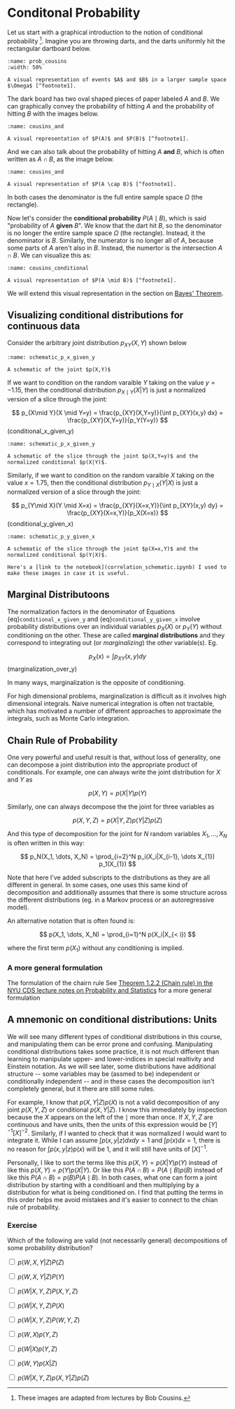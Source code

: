 # Conditonal Probability

Let us start with a graphical introduction to the notion of conditional probability [^footnote1]. 
Imagine you are throwing darts, and the darts  uniformly hit the rectangular dartboard below.

```{figure} ./assets/prob_cousins.png
:name: prob_cousins
:width: 50%

A visual representation of events $A$ and $B$ in a larger sample space $\Omega$ [^footnote1].
```

The dark board has two oval shaped pieces of paper labeled $A$ and $B$. We can graphically convey the probability of hitting $A$ and the probability of hitting $B$ with the images below.

```{figure} ./assets/pA_and_pB.png
:name: cousins_and

A visual representation of $P(A)$ and $P(B)$ [^footnote1].
```

And we can also talk about the probability of hitting $A$ **and** $B$, which is often written as $A \cap B$, as the image below.

```{figure} ./assets/pAandB.png
:name: cousins_and

A visual representation of $P(A \cap B)$ [^footnote1].
```

In both cases the denominator is the full entire sample space $\Omega$ (the rectangle).

Now let's consider the **conditional probability** $P(A \mid B)$, which is said "probability of $A$ **given** $B$". We know that the dart hit $B$, so the denominator is no longer the entire sample space $\Omega$ (the rectangle). Instead, it the denominator is $B$. Similarly, the numerator is no longer all of $A$, because some parts of $A$ aren't also in $B$. Instead, the numertor is the intersection $A \cap B$. We can visualize this as:

```{figure} ./assets/conditional.png
:name: cousins_conditional

A visual representation of $P(A \mid B)$ [^footnote1].
```

We will extend this visual representation in the section on [Bayes' Theorem](./bayes_theorem).




## Visualizing conditional distributions for continuous data

Consider the arbitrary joint distribution $p_{XY}(X,Y)$ shown below

```{figure} ./assets/schematic_p_xy.png
:name: schematic_p_x_given_y

A schematic of the joint $p(X,Y)$
```

If we want to condition on the random varaible $Y$ taking on the value $y=-1.15$, then the conditional distribution $p_{X\mid Y}(X|Y)$ is just a normalized version of a slice through the joint:

$$
p_{X\mid Y}(X \mid Y=y) = \frac{p_{XY}(X,Y=y)}{\int p_{XY}(x,y) dx} =  \frac{p_{XY}(X,Y=y)}{p_Y(Y=y)}
$$(conditional_x_given_y)

```{figure} ./assets/schematic_p_x_given_y.png
:name: schematic_p_x_given_y

A schematic of the slice through the joint $p(X,Y=y)$ and the normalized conditional $p(X|Y)$.
```

Similarly, if we want to condition on the random varaible $X$ taking on the value $x=1.75$, then the conditional distribution $p_{Y\mid X}(Y|X)$ is just a normalized version of a slice through the joint:

$$
p_{Y\mid X}(Y \mid X=x) = \frac{p_{XY}(X=x,Y)}{\int p_{XY}(x,y) dy} =  \frac{p_{XY}(X=x,Y)}{p_X(X=x)}
$$(conditional_y_given_x)

```{figure} ./assets/schematic_p_y_given_x.png
:name: schematic_p_y_given_x

A schematic of the slice through the joint $p(X=x,Y)$ and the normalized conditional $p(Y|X)$.
```

```{note}
Here's a [link to the notebook](correlation_schematic.ipynb) I used to make these images in case it is useful.

```

## Marginal Distributoons

The normalization factors in the denominator of Equations {eq}`conditional_x_given_y` and {eq}`conditional_y_given_x` involve probability distributions over an individual variables $p_X(X)$ or $p_Y(Y)$ without conditioning on the other. These are called **marginal distributions** and they correspond to integrating out (or *marginalizing*) the other variable(s). Eg. 

$$
p_X(x) = \int  p_{XY}(x,y) dy
$$(marginalization_over_y)

In many ways, marginalization is the opposite of conditioning. 

For high dimensional problems, marginalization is difficult as it involves high dimensional integrals. Naive numerical integration is often not tractable, which has motivated a number of different approaches to approximate the integrals, such as Monte Carlo integration. 


## Chain Rule of Probability

One very powerful and useful result is that, without loss of generality, one can decompose a joint distribution into the appropriate product of conditionals. For example, one can always write the joint distribution for $X$ and $Y$ as

$$
p(X,Y) = p(X|Y) p(Y)
$$

Similarly, one can always decompose the the joint for three variables as

$$
p(X,Y,Z) = p(X|Y,Z) p(Y|Z) p(Z)
$$

And this type of decomposition for the joint for $N$ random variables $X_1, \dots, X_N$ is often written in this way:

$$
p_N(X_1, \dots, X_N) = \prod_{i=2}^N p_i(X_i|X_{i-1}, \dots X_{1}) p_1(X_{1})
$$

Note that here I've added subscripts to the distributions as they are all different in general. In some cases, one uses this same kind of decomposition and additionally assumes that there is some structure across the different distributions (eg. in a Markov process or an autoregressive model).

An alternative notation that is often found is:

$$
p(X_1, \dots, X_N) = \prod_{i=1}^N p(X_i|X_{< i})
$$

where the first term $p(X_{1})$ without any conditioning is implied.


### A more general formulation

The formulation of the chairn rule 
See [Theorem 1.2.2 (Chain rule) in the NYU CDS lecture notes on Probability and Statistics](https://cims.nyu.edu/~cfgranda/pages/stuff/probability_stats_for_DS.pdf) for a more general formulation 

## A mnemonic on conditional distributions: Units

We will see many different types of conditional distributions in this course, and manipulating them can be error prone and confusing. Manipulating conditional distributions takes some practice, it is not much different than learning to manipulate upper- and lower-indices in special realtivity and Einstein notation. As we will see later, some distributions have additional structure -- some variables may be (assmed to be) independent or conditionally independent -- and in these cases the decomposition isn't completely general, but it there are still some rules. 

For example, I know that $p(X,Y|Z)p(X)$ is not a valid decomposition of any joint $p(X,Y,Z)$ or conditional $p(X,Y|Z)$. I know this immediately by inspection because the $X$ appears on the left of the $\mid$ more than once. If $X,Y,Z$ are continuous and have units, then the units of this expression would be $[Y]^{-1}[X]^{-2}$. Similarly, if I wanted to check that it was normalized I would want to integrate it. While I can assume $\int  p(x,y|z) dx dy= 1$ and $\int p(x) dx = 1$, there is no reason for $\int  p(x,y|z)p(x)$ will be 1, and it will still have units of $[X]^{-1}$.

Personally, I like to sort the terms like this $p(X,Y) = p(X|Y) p(Y)$ instead of like this $p(X,Y) = p(Y) p(X|Y)$. Or like this $P(A \cap B) = P(A \mid B) p(B)$ instead of like this $P(A \cap B) = p(B) P(A \mid B)$. In both cases, what one can form a joint distribution by starting with a conditioanl and then multiplying by a distribution for what is being conditioned on. I find that putting the terms in this order helps me avoid mistakes and it's easier to connect to the chian rule of probability.

### Exercise

Which of the following are valid (not necessarily general) decompositions of some probability distribution?

<label><input type="checkbox" id="box-conditional-1" class="box"> $p(W,X,Y|Z)P(Z)$ </input></label>

<label><input type="checkbox" id="box-conditional-2" class="box"> $p(W,X,Y|Z)P(Y)$ </input></label>

<label><input type="checkbox" id="box-conditional-3" class="box"> $p(W|X,Y,Z)P(X,Y,Z)$ </input></label>

<label><input type="checkbox" id="box-conditional-4" class="box"> $p(W|X,Y,Z)P(X)$ </input></label>

<label><input type="checkbox" id="box-conditional-5" class="box"> $p(W|X,Y,Z)P(W,Y,Z)$ </input></label>

<label><input type="checkbox" id="box-conditional-6" class="box"> $p(W,X)p(Y,Z)$ </input></label>

<label><input type="checkbox" id="box-conditional-7" class="box"> $p(W|X)p(Y,Z)$ </input></label>

<label><input type="checkbox" id="box-conditional-8" class="box"> $p(W,Y)p(X|Z)$ </input></label>

<label><input type="checkbox" id="box-conditional-9" class="box"> $p(W|X,Y,Z)p(X,Y|Z)p(Z)$ </input></label>


[^footnote1]: These images are adapted from lectures by Bob Cousins.
